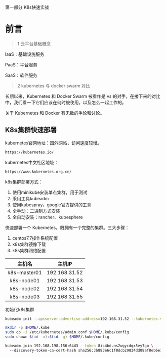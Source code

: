 第一部分 K8s快速实战

# 前言

> 1 云平台基础概念

IaaS：基础设施服务

PaaS：平台服务

SaaS：软件服务

> 2 kubernetes 与 docker swarm 对比

长期以来，Kubernetes 和 Docker Swarm 被看作是 vs 的对手，在接下来的对比中，我们看一下它们应该在何时被使用，以及怎么一起工作的。

关于 Kubernetes 和 Docker 有无数的争论和讨论。





## K8s集群快速部署

kubernetes官网地址：国外网站，访问速度较慢。

```html
https://kubernetes.io/
```

kubernetes中文社区地址：

```html
https://www.kubernetes.org.cn/
```



k8s集群部署方式：

1. 使用minikube安装单点集群，用于测试
2. 采用工具kubeadm
3. 使用kubespray，google官方提供的工具
4. 全手动：二进制方式安装
5. 全自动安装：rancher、kubesphere



快速部署一个 Kubernetes，既拥有一个完整的集群。三大步骤：

1. centos7.7操作系统配置
2. k8s集群镜像下载
3. k8s集群网络配置

|    主机名    |    主机IP     |
| :----------: | :-----------: |
| k8s-master01 | 192.168.31.52 |
|  k8s-node01  | 192.168.31.53 |
|  k8s-node02  | 192.168.31.54 |
|  k8s-node03  | 192.168.31.55 |

初始化k8s集群

```bash
kubeadm init --apiserver-advertise-address=192.168.31.52 --kubernetes-version v1.17.5 --service-cidr=10.1.0.0/16 --pod-network-cidr=10.81.0.0/16
```

```bash
mkdir -p $HOME/.kube
sudo cp -i /etc/kubernetes/admin.conf $HOME/.kube/config 
sudo chown $(id -u):$(id -g) $HOME/.kube/config
```

```bash
kubeadm join 192.168.198.156:6443 --token 8ic4bd.ns2wgycdqx5ey7go \    
  --discovery-token-ca-cert-hash sha256:3b883e6c1f0dcb29834dd08af8eb6e105854d0a475edb3630afc4539fd4f95c8
```





























​                                             